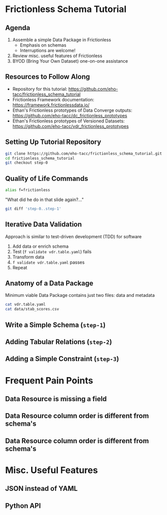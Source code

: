 # Frictionless Schema Tutorial

## Agenda

1. Assemble a simple Data Package in Frictionless
    - Emphasis on schemas
    - Interruptions are welcome!
2. Review misc. useful features of Frictionless
3. BYOD (Bring Your Own Dataset) one-on-one assistance

## Resources to Follow Along

- Repository for this tutorial: https://github.com/eho-tacc/frictionless_schema_tutorial
- Frictionless Framework documentation: https://framework.frictionlessdata.io/
- Ethan's Frictionless prototypes of Data Converge outputs: https://github.com/eho-tacc/dc_frictionless_prototypes
- Ethan's Frictionless prototypes of Versioned Datasets: https://github.com/eho-tacc/vdr_frictionless_prototypes

## Setting Up Tutorial Repository

```bash
git clone https://github.com/eho-tacc/frictionless_schema_tutorial.git
cd frictionless_schema_tutorial
git checkout step-0
```

## Quality of Life Commands

```bash
alias f=frictionless
```

"What did he do in that slide again?..."

```bash
git diff 'step-0..step-1'
```

## Iterative Data Validation

Approach is similar to test-driven development (TDD) for software

1. Add data or enrich schema
2. Test (`f validate vdr.table.yaml`) fails
3. Transform data
4. `f validate vdr.table.yaml` passes
5. Repeat

## Anatomy of a Data Package

Minimum viable Data Package contains just two files: data and metadata
```bash
cat vdr.table.yaml
cat data/stab_scores.csv
```

## Write a Simple Schema (`step-1`)

## Adding Tabular Relations (`step-2`)

## Adding a Simple Constraint (`step-3`)

# Frequent Pain Points

## Data Resource is missing a field

## Data Resource column order is different from schema's

## Data Resource column order is different from schema's

# Misc. Useful Features

## JSON instead of YAML

## Python API




